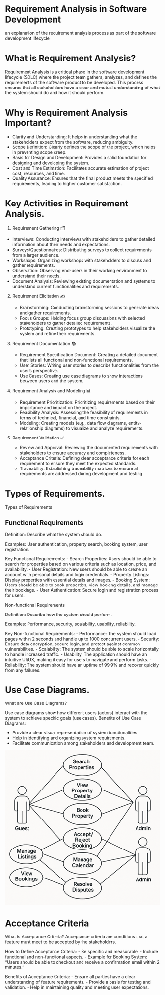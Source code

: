# Requirement Analysis in Software Development
an explanation of the requirement analysis process as part of the software development lifecycle
# What is Requirement Analysis?
  Requirement Analysis is a critical phase in the software development lifecycle (SDLC) where the project team gathers, analyzes, and defines the requirements of the software product to be developed. 
  This process ensures that all stakeholders have a clear and mutual understanding of what the system should do and how it should perform.
# Why is Requirement Analysis Important?
  - Clarity and Understanding: It helps in understanding what the stakeholders expect from the software, reducing ambiguity.
  - Scope Definition: Clearly defines the scope of the project, which helps in preventing scope creep.
  - Basis for Design and Development: Provides a solid foundation for designing and developing the system.
  - Cost and Time Estimation: Facilitates accurate estimation of project cost, resources, and time.
  - Quality Assurance: Ensures that the final product meets the specified requirements, leading to higher customer satisfaction.
    
# Key Activities in Requirement Analysis.
1. Requirement Gathering 🗂️

  - Interviews: Conducting interviews with stakeholders to gather detailed information about their needs and expectations.
  - Surveys/Questionnaires: Distributing surveys to collect requirements from a larger audience.
  - Workshops: Organizing workshops with stakeholders to discuss and gather requirements.
  - Observation: Observing end-users in their working environment to understand their needs.
  - Document Analysis: Reviewing existing documentation and systems to understand current functionalities and requirements.

2. Requirement Elicitation ✍️

    - Brainstorming: Conducting brainstorming sessions to generate ideas and gather requirements.
    - Focus Groups: Holding focus group discussions with selected stakeholders to gather detailed requirements.
    - Prototyping: Creating prototypes to help stakeholders visualize the system and refine their requirements.

3. Requirement Documentation 📚

    - Requirement Specification Document: Creating a detailed document that lists all functional and non-functional requirements.
    - User Stories: Writing user stories to describe functionalities from the user’s perspective.
    - Use Cases: Creating use case diagrams to show interactions between users and the system.

4. Requirement Analysis and Modeling 📊

    - Requirement Prioritization: Prioritizing requirements based on their importance and impact on the project.
    - Feasibility Analysis: Assessing the feasibility of requirements in terms of technical, financial, and time constraints.
    - Modeling: Creating models (e.g., data flow diagrams, entity-relationship diagrams) to visualize and analyze requirements.

5. Requirement Validation ✅

    - Review and Approval: Reviewing the documented requirements with stakeholders to ensure accuracy and completeness.
    - Acceptance Criteria: Defining clear acceptance criteria for each requirement to ensure they meet the expected standards.
    - Traceability: Establishing traceability matrices to ensure all requirements are addressed during development and testing

# Types of Requirements.
Types of Requirements
## Functional Requirements

  Definition: Describe what the system should do.

  Examples: User authentication, property search, booking system, user registration.

  Key Functional Requirements:
      - Search Properties: Users should be able to search for properties based on various criteria such as location, price, and availability.
      - User Registration: New users should be able to create an account with personal details and login credentials.
      - Property Listings: Display properties with essential details and images.
      - Booking System: Users should be able to book properties, view booking details, and manage their bookings.
      - User Authentication: Secure login and registration process for users.

Non-functional Requirements

  Definition: Describe how the system should perform.

  Examples: Performance, security, scalability, usability, reliability.

  Key Non-functional Requirements:
      - Performance: The system should load pages within 2 seconds and handle up to 1000 concurrent users.
      - Security: Ensure data encryption, secure login, and protect against common vulnerabilities.
      - Scalability: The system should be able to scale horizontally to handle increased traffic.
      - Usability: The application should have an intuitive UI/UX, making it easy for users to navigate and perform tasks.
      - Reliability: The system should have an uptime of 99.9% and recover quickly from any failures.

# Use Case Diagrams.
What are Use Case Diagrams?

  Use case diagrams show how different users (actors) interact with the system to achieve specific goals (use cases).
Benefits of Use Case Diagrams:

  - Provide a clear visual representation of system functionalities.
  - Help in identifying and organizing system requirements.
  - Facilitate communication among stakeholders and development team.

![Alt text](alx-booking-uc.png)
# Acceptance Criteria


  What is Acceptance Criteria?
      Acceptance criteria are conditions that a feature must meet to be accepted by the stakeholders.

  How to Define Acceptance Criteria:
      - Be specific and measurable.
      - Include functional and non-functional aspects.
      - Example for Booking System: “Users should be able to checkout and receive a confirmation email within 2 minutes.”

  Benefits of Acceptance Criteria:
      - Ensure all parties have a clear understanding of feature requirements.
      - Provide a basis for testing and validation.
      - Help in maintaining quality and meeting user expectations.
